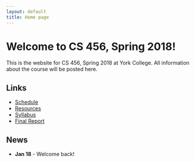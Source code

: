 ```yaml
---
layout: default
title: Home page
---
```


# Welcome to CS 456, Spring 2018!

This is the website for CS 456, Spring 2018 at York College.
All information about the course will be posted here.

## Links

* [Schedule](schedule/index.html)
* [Resources](resources.html)
* [Syllabus](syllabus.html)
* [Final Report](finalreport.html)

## News
* **Jan 18** - Welcome back!


<!--
* **Jan 19** - Welcome back!
* **Feb 7** - Exam 1 Part 1 Discussion
* **Feb 9 - Exam 1 Part 1 Due** email a .pdf to dbabcock@ycp.edu by 5:00pm
* **Feb 14 - Exam 1 Part1b Due**
* **Mar 21** - Exam 1 Part 2 Discussion
* **Mar 24 - Exam 1 Part 2 Due** email a .pdf to dbabcock@ycp.edu by 11:59pm
* **May 2** - Exam 2 Discussion
* **May 5 - Exam 2 Due** email a .pdf to dbabcock@ycp.edu by 5:00pm
* **May 10 - Final Report Due by 11:59pm**
-->